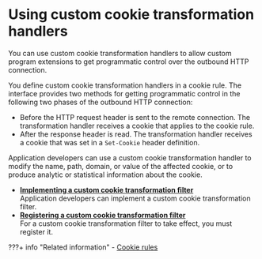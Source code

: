 # Using custom cookie transformation handlers

You can use custom cookie transformation handlers to allow custom program extensions to get programmatic control over the outbound HTTP connection.

You define custom cookie transformation handlers in a cookie rule. The interface provides two methods for getting programmatic control in the following two phases of the outbound HTTP connection:

-   Before the HTTP request header is sent to the remote connection. The transformation handler receives a cookie that applies to the cookie rule.
-   After the response header is read. The transformation handler receives a cookie that was set in a `Set-Cookie` header definition.

Application developers can use a custom cookie transformation handler to modify the name, path, domain, or value of the affected cookie, or to produce analytic or statistical information about the cookie.

-   **[Implementing a custom cookie transformation filter](outbhttp_impl_cust_cookie_xform_fltr.md)**  
Application developers can implement a custom cookie transformation filter.
-   **[Registering a custom cookie transformation filter](outbhttp_reg_cust_cookie_xform_fltr.md)**  
For a custom cookie transformation filter to take effect, you must register it.


???+ info "Related information"
    - [Cookie rules](../../cfg_outbound_http_connections/cfg_structure/outbhttp_cfg_strctr_cookie_rul.md)

